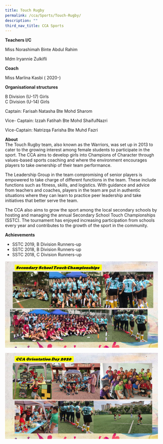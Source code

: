 ```yaml
---
title: Touch Rugby
permalink: /cca/Sports/Touch-Rugby/
description: ""
third_nav_title: CCA Sports
---
```

**Teachers I/C**

Miss Norashimah Binte Abdul Rahim

Mdm Iryannie Zulkifli

**Coach**

Miss Marlina Kasbi ( 2020-)

**Organisational structures**

B Division (U-17) Girls  
C Division (U-14) Girls

Captain: Farisah Natasha Bte Mohd Sharom

Vice- Captain: Izzah Fatihah Bte Mohd ShaifulNazri

Vice-Captain: Natrizqa Farisha Bte Muhd Fazri

**About**  
The Touch Rugby team, also known as the Warriors, was set up in 2013 to cater to the growing interest among female students to participate in the sport. The CCA aims to develop girls into Champions of Character through values-based sports coaching and where the environment encourages players to take ownership of their team performance.

The Leadership Group in the team compromising of senior players is empowered to take charge of different functions in the team. These include functions such as fitness, skills, and logistics. With guidance and advice from teachers and coaches, players in the team are put in authentic situations where they can learn to practice peer leadership and take initiatives that better serve the team.

The CCA also aims to grow the sport among the local secondary schools by hosting and managing the annual Secondary School Touch Championships (SSTC). The tournament has enjoyed increasing participation from schools every year and contributes to the growth of the sport in the community.

**Achievements**

*   SSTC 2019, B Division Runners-up
*   SSTC 2018, B Division Runners-up
*   SSTC 2018, C Division Runners-up

![](/images/Our%20Curriculum/CCA/Sports/Touch%20Rugby/T1.jpg)

![](/images/Our%20Curriculum/CCA/Sports/Touch%20Rugby/T2.jpg)
